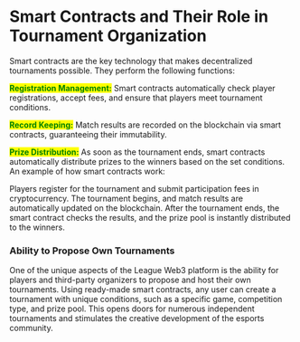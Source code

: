 # Smart Contracts and Their Role in Tournament Organization

Smart contracts are the key technology that makes decentralized tournaments possible. They perform the following functions:

<mark style="color:green;">**Registration Management:**</mark> Smart contracts automatically check player registrations, accept fees, and ensure that players meet tournament conditions.

<mark style="color:green;">**Record Keeping:**</mark> Match results are recorded on the blockchain via smart contracts, guaranteeing their immutability.

<mark style="color:green;">**Prize Distribution:**</mark> As soon as the tournament ends, smart contracts automatically distribute prizes to the winners based on the set conditions. An example of how smart contracts work:

Players register for the tournament and submit participation fees in cryptocurrency. The tournament begins, and match results are automatically updated on the blockchain. After the tournament ends, the smart contract checks the results, and the prize pool is instantly distributed to the winners.

### Ability to Propose Own Tournaments

One of the unique aspects of the League Web3 platform is the ability for players and third-party organizers to propose and host their own tournaments. Using ready-made smart contracts, any user can create a tournament with unique conditions, such as a specific game, competition type, and prize pool. This opens doors for numerous independent tournaments and stimulates the creative development of the esports community.
